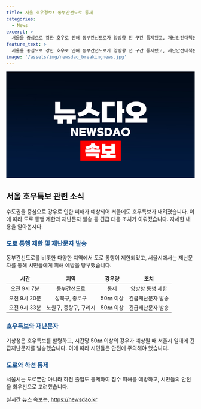 ```yaml
---
title: 서울 호우경보! 동부간선도로 통제
categories:
  - News
excerpt: >
  서울을 중심으로 강한 호우로 인해 동부간선도로가 양방향 전 구간 통제됐고, 재난안전대책본부는 대중교통 이용을 당부했다. 기상청은 서울 전역에 호우경보를 발효했으며, 많은 비로 인해 올해 처음으로 호우 재난문자가 발송됐다. 시내 29개 하천 출입을 통제하고, 도로 3곳과 주차장 4곳이 통제됐으며, 강동, 강서, 은평, 마포, 종로 등 8개 자치구에 침수예보가 발령됐다.
feature_text: >
  서울을 중심으로 강한 호우로 인해 동부간선도로가 양방향 전 구간 통제됐고, 재난안전대책본부는 대중교통 이용을 당부했다. 기상청은 서울 전역에 호우경보를 발효했으며, 많은 비로 인해 올해 처음으로 호우 재난문자가 발송됐다. 시내 29개 하천 출입을 통제하고, 도로 3곳과 주차장 4곳이 통제됐으며, 강동, 강서, 은평, 마포, 종로 등 8개 자치구에 침수예보가 발령됐다.
image: '/assets/img/newsdao_breakingnews.jpg'
---
```


<p><img src="/assets/img/newsdao_breakingnews.jpg" alt="ontimetimes 속보" /></p>

<h2 data-ke-size="size26">서울 호우특보 관련 소식</h2>

<p data-ke-size="size16">수도권을 중심으로 강우로 인한 피해가 예상되어 서울에도 호우특보가 내려졌습니다. 이에 따라 도로 통행 제한과 재난문자 발송 등 긴급 대응 조치가 이뤄졌습니다. 자세한 내용을 알아봅시다.</p>

<h3><b><span style="color: #1a5490;">도로 통행 제한 및 재난문자 발송</span></b></h3>

<p data-ke-size="size16">동부간선도로를 비롯한 다양한 지역에서 도로 통행이 제한되었고, 서울시에서는 재난문자를 통해 시민들에게 피해 예방을 당부했습니다.</p>

<table>
<thead>
<tr>
<td style="text-align: center; height: 17px;"><b>시간</b></td>
<td style="text-align: center; height: 17px;"><b>지역</b></td>
<td style="text-align: center; height: 17px;"><b>강우량</b></td>
<td style="text-align: center; height: 17px;"><b>조치</b></td>
</tr>
</thead>
<tbody>
<tr>
<td style="text-align: center; height: 17px;">오전 9시 7분</td>
<td style="text-align: center; height: 17px;">동부간선도로</td>
<td style="text-align: center; height: 17px;">통제</td>
<td style="text-align: center; height: 17px;">양방향 통행 제한</td>
</tr>
<tr>
<td style="text-align: center; height: 17px;">오전 9시 20분</td>
<td style="text-align: center; height: 17px;">성북구, 종로구</td>
<td style="text-align: center; height: 17px;">50㎜ 이상</td>
<td style="text-align: center; height: 17px;">긴급재난문자 발송</td>
</tr>
<tr>
<td style="text-align: center; height: 17px;">오전 9시 33분</td>
<td style="text-align: center; height: 17px;">노원구, 중랑구, 구리시</td>
<td style="text-align: center; height: 17px;">50㎜ 이상</td>
<td style="text-align: center; height: 17px;">긴급재난문자 발송</td>
</tr>
</tbody>
</table>

<h3><b><span style="color: #1a5490;">호우특보와 재난문자</span></b></h3>

<p data-ke-size="size16">기상청은 호우특보를 발령하고, 시간당 50㎜ 이상의 강우가 예상될 때 서울시 일대에 긴급재난문자를 발송했습니다. 이에 따라 시민들은 안전에 주의해야 했습니다.</p>

<h3><b><span style="color: #1a5490;">도로와 하천 통제</span></b></h3>

<p data-ke-size="size16">서울시는 도로뿐만 아니라 하천 출입도 통제하여 침수 피해를 예방하고, 시민들의 안전을 최우선으로 고려했습니다.</p>
실시간 뉴스 속보는, <a href="https://newsdao.kr" rel="dofollow">https://newsdao.kr</a>


